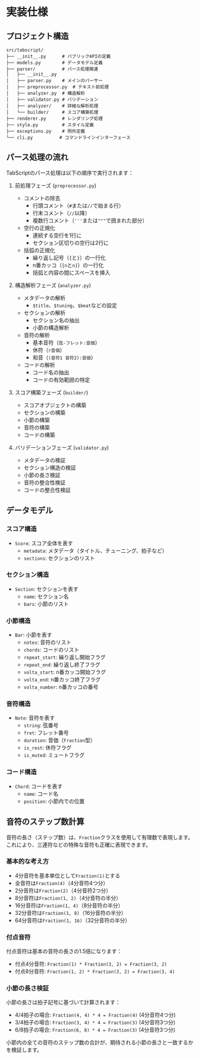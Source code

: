# 実装仕様

## プロジェクト構造

```
src/tabscript/
├── __init__.py      # パブリックAPIの定義
├── models.py        # データモデル定義
├── parser/          # パース処理関連
│   ├── __init__.py
│   ├── parser.py    # メインのパーサー
│   ├── preprocessor.py  # テキスト前処理
│   ├── analyzer.py  # 構造解析
│   ├── validator.py # バリデーション
│   ├── analyzer/    # 詳細な解析処理
│   └── builder/     # スコア構築処理
├── renderer.py      # レンダリング処理
├── style.py         # スタイル定義
├── exceptions.py    # 例外定義
└── cli.py          # コマンドラインインターフェース
```

## パース処理の流れ

TabScriptのパース処理は以下の順序で実行されます：

1. 前処理フェーズ (`preprocessor.py`)
   - コメントの除去
     - 行頭コメント（`#`または`//`で始まる行）
     - 行末コメント（`//`以降）
     - 複数行コメント（`'''`または`"""`で囲まれた部分）
   - 空行の正規化
     - 連続する空行を1行に
     - セクション区切りの空行は2行に
   - 括弧の正規化
     - 繰り返し記号（`{`と`}`）の一行化
     - n番カッコ（`{n`と`n}`）の一行化
     - 括弧と内容の間にスペースを挿入

2. 構造解析フェーズ (`analyzer.py`)
   - メタデータの解析
     - `$title`、`$tuning`、`$beat`などの設定
   - セクションの解析
     - セクション名の抽出
     - 小節の構造解析
   - 音符の解析
     - 基本音符（`弦-フレット:音価`）
     - 休符（`r音価`）
     - 和音（`(音符1 音符2):音価`）
   - コードの解析
     - コード名の抽出
     - コードの有効範囲の特定

3. スコア構築フェーズ (`builder/`)
   - スコアオブジェクトの構築
   - セクションの構築
   - 小節の構築
   - 音符の構築
   - コードの構築

4. バリデーションフェーズ (`validator.py`)
   - メタデータの検証
   - セクション構造の検証
   - 小節の長さ検証
   - 音符の整合性検証
   - コードの整合性検証

## データモデル

### スコア構造
- `Score`: スコア全体を表す
  - `metadata`: メタデータ（タイトル、チューニング、拍子など）
  - `sections`: セクションのリスト

### セクション構造
- `Section`: セクションを表す
  - `name`: セクション名
  - `bars`: 小節のリスト

### 小節構造
- `Bar`: 小節を表す
  - `notes`: 音符のリスト
  - `chords`: コードのリスト
  - `repeat_start`: 繰り返し開始フラグ
  - `repeat_end`: 繰り返し終了フラグ
  - `volta_start`: n番カッコ開始フラグ
  - `volta_end`: n番カッコ終了フラグ
  - `volta_number`: n番カッコの番号

### 音符構造
- `Note`: 音符を表す
  - `string`: 弦番号
  - `fret`: フレット番号
  - `duration`: 音価（`Fraction`型）
  - `is_rest`: 休符フラグ
  - `is_muted`: ミュートフラグ

### コード構造
- `Chord`: コードを表す
  - `name`: コード名
  - `position`: 小節内での位置

## 音符のステップ数計算

音符の長さ（ステップ数）は、`Fraction`クラスを使用して有理数で表現します。これにより、三連符などの特殊な音符も正確に表現できます。

### 基本的な考え方
- 4分音符を基本単位として`Fraction(1)`とする
- 全音符は`Fraction(4)`（4分音符4つ分）
- 2分音符は`Fraction(2)`（4分音符2つ分）
- 8分音符は`Fraction(1, 2)`（4分音符の半分）
- 16分音符は`Fraction(1, 4)`（8分音符の半分）
- 32分音符は`Fraction(1, 8)`（16分音符の半分）
- 64分音符は`Fraction(1, 16)`（32分音符の半分）

### 付点音符
付点音符は基本の音符の長さの1.5倍になります：
- 付点4分音符: `Fraction(1) * Fraction(3, 2) = Fraction(3, 2)`
- 付点8分音符: `Fraction(1, 2) * Fraction(3, 2) = Fraction(3, 4)`

### 小節の長さ検証
小節の長さは拍子記号に基づいて計算されます：
- 4/4拍子の場合: `Fraction(4, 4) * 4 = Fraction(4)` (4分音符4つ分)
- 3/4拍子の場合: `Fraction(3, 4) * 4 = Fraction(3)` (4分音符3つ分)
- 6/8拍子の場合: `Fraction(6, 8) * 4 = Fraction(3)` (4分音符3つ分)

小節内の全ての音符のステップ数の合計が、期待される小節の長さと一致するかを検証します。

